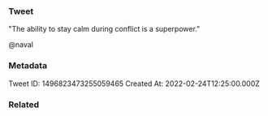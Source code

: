 ### Tweet
"The ability to stay calm during conflict is a superpower."

@naval

### Metadata
Tweet ID: 1496823473255059465
Created At: 2022-02-24T12:25:00.000Z

### Related

